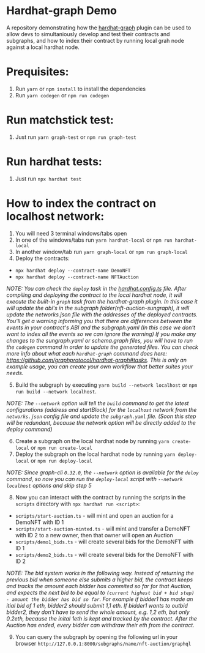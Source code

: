 # Hardhat-graph Demo

A repository demonstrating how the [hardhat-graph](https://github.com/graphprotocol/hardhat-graph) plugin can be used to allow devs to simultaniously develop and test their contracts and subgraphs, and how to index their contract by running local grah node against a local hardhat node.

# Prequisites:
1. Run `yarn` or `npm install` to install the dependencies
2. Run `yarn codegen` or `npm run codegen`

# Run matchstick test:
1. Just run `yarn graph-test` or `npm run graph-test`

# Run hardhat tests:
1. Just run `npx hardhat test`

# How to index the contract on localhost network:
1. You will need 3 terminal windows/tabs open
2. In one of the windows/tabs run `yarn hardhat-local` or `npm run hardhat-local`
3. In another window/tab run `yarn graph-local` or `npm run graph-local`
4. Deploy the contracts:
  - `npx hardhat deploy --contract-name DemoNFT`
  - `npx hardhat deploy --contract-name NFTAuction`
  
*NOTE: You can check the `deploy` task in the [hardhat.config.ts](https://github.com/dimitrovmaksim/hardhat-graph-demo/blob/main/hardhat.config.ts#L11) file. After compiling and deploying the contract to the local hardhat node, it will execute the built-in `graph` task from the hardhat-graph plugin. In this case it will update the abi's in the subgraph folder(nft-auction-sungraph), it will update the networks.json file with the addresses of the deployed contracts. You'll get a warning informing you that there are differences between the events in your contract's ABI and the subgraph.yaml (In this case we don't want to index all the events so we can ignore the warning) If you make any changes to the sungraph.yaml or schema.graph files, you will have to run the `codegen` command in order to update the generated files. You can check more info about what each  `hardhat-graph` command does here: https://github.com/graphprotocol/hardhat-graph#tasks. This is only an example usage, you can create your own workflow that better suites your needs.*
 
5. Build the subgraph by executing `yarn build --network localhost` or `npm run build --network localhost`. 

*NOTE: The `--network` option will tell the `build` command to get the latest configurations (address and startBlock) for the `localhost` network from the `networks.json` config file and update the `subgraph.yaml` file. (Soon this step will be redundant, because the network option will be directly added to the deploy command)*

6. Create a subgraph on the local hardhat node by running `yarn create-local` or `npm run create-local`
7. Deploy the subgraph on the local hardhat node by running `yarn deploy-local` or `npm run deploy-local`

*NOTE: Since graph-cli `0.32.0`, the `--network` option is available for the `deloy` command, so now you can run the `deploy-local` script with `--network localhost` options and skip step 5*

8. Now you can interact with the contract by running the scripts in the `scripts` directory with `npx hardhat run <script>`:
  - `scripts/start-auction.ts` - will mint and open an auction for a DemoNFT with ID 1
  - `scripts/start-auction-minted.ts` - will mint and transfer a DemoNFT with ID 2 to a new owner, then that owner will open an Auction
  - `scripts/demo1_bids.ts` - will create several bids for the DemoNFT with ID 1
  - `scripts/demo2_bids.ts` - will create several bids for the DemoNFT with ID 2
  
 *NOTE: The bid system works in the following way. Instead of returning the previous bid when someone else submits a higher bid, the contract keeps and tracks the amount each bidder has commited so far for that Auction, and expects the next bid to be equal to `(current highest bid + bid step) - amount the bidder has bid so far`. For example if bidder1 has made an itial bid of 1 eth, bidder2 should submit 1,1 eth. If bidder1 wants to outbid bidder2, they don't have to send the whole amount, e.g. 1,2 eth, but only 0.2eth, because the inital 1eth is kept and tracked by the contract. After the Auction has ended, every bidder can withdraw their eth from the contract.*
 
9. You can query the subgraph by opening the following url in your browser `http://127.0.0.1:8000/subgraphs/name/nft-auction/graphql`
